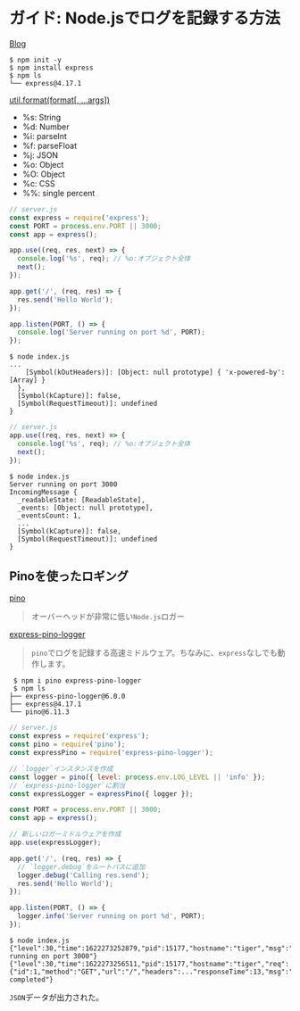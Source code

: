 # ガイド: Node.jsでログを記録する方法

[Blog](https://www.twilio.com/blog/a-guide-to-node-js-logging-jp)

```shell
$ npm init -y
$ npm install express
$ npm ls
└── express@4.17.1
```

[util.format(format[, ...args])](https://nodejs.org/dist/latest-v14.x/docs/api/util.html)


- %s: String
- %d: Number
- %i: parseInt
- %f: parseFloat
- %j: JSON
- %o: Object
- %O: Object
- %c: CSS
- %%: single percent

```js
// server.js
const express = require('express');
const PORT = process.env.PORT || 3000;
const app = express();

app.use((req, res, next) => {
  console.log('%s', req); // %o:オブジェクト全体
  next();
});

app.get('/', (req, res) => {
  res.send('Hello World');
});

app.listen(PORT, () => {
  console.log('Server running on port %d', PORT);
});
```

```shell
$ node index.js
...
    [Symbol(kOutHeaders)]: [Object: null prototype] { 'x-powered-by': [Array] }
  },
  [Symbol(kCapture)]: false,
  [Symbol(RequestTimeout)]: undefined
}
```

```js
// server.js
app.use((req, res, next) => {
  console.log('%s', req); // %o:オブジェクト全体
  next();
});
```

```shell
$ node index.js
Server running on port 3000
IncomingMessage {
  _readableState: [ReadableState],
  _events: [Object: null prototype],
  _eventsCount: 1,
  ...
  [Symbol(kCapture)]: false,
  [Symbol(RequestTimeout)]: undefined
}
```

## Pinoを使ったロギング

[pino](https://getpino.io/#/)

> オーバーヘッドが非常に低い`Node.js`ロガー

[express-pino-logger](https://github.com/pinojs/express-pino-logger#readme)

> `pino`でログを記録する高速ミドルウェア。ちなみに、`express`なしでも動作します。

```shell
 $ npm i pino express-pino-logger
 $ npm ls
├── express-pino-logger@6.0.0
├── express@4.17.1
└── pino@6.11.3
```

```js
// server.js
const express = require('express');
const pino = require('pino');
const expressPino = require('express-pino-logger');

// `logger`インスタンスを作成
const logger = pino({ level: process.env.LOG_LEVEL || 'info' });
// `express-pino-logger`に割当
const expressLogger = expressPino({ logger });

const PORT = process.env.PORT || 3000;
const app = express();

// 新しいロガーミドルウェアを作成
app.use(expressLogger);

app.get('/', (req, res) => {
  // `logger.debug`をルートパスに追加
  logger.debug('Calling res.send');
  res.send('Hello World');
});

app.listen(PORT, () => {
  logger.info('Server running on port %d', PORT);
});
```

```shell
$ node index.js
{"level":30,"time":1622273252879,"pid":15177,"hostname":"tiger","msg":"Server running on port 3000"}
{"level":30,"time":1622273256511,"pid":15177,"hostname":"tiger","req":{"id":1,"method":"GET","url":"/","headers":..."responseTime":13,"msg":"request completed"}
```

`JSON`データが出力された。

